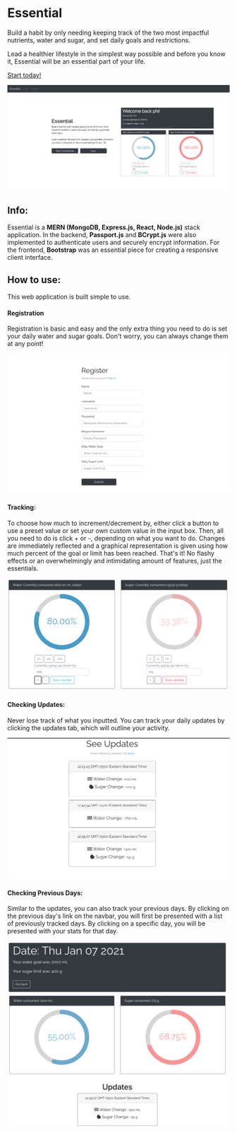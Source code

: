 # Essential

<p>Build a habit by only needing keeping track of the two most impactful nutrients, water and sugar, and set daily goals and restrictions.

Lead a healthier lifestyle in the simplest way possible and before you know it, Essential will be an essential part of your life.</p>

<a href="https://essentialtracker.herokuapp.com/">Start today!</a>

![Main Page](/readmeimages/mainpage.png)

<h2>Info:</h2>
<p>Essential is a <strong>MERN (MongoDB, Express.js, React, Node.js)</strong> stack application. 
  In the backend, <strong>Passport.js</strong> and <strong>BCrypt.js</strong> were also implemented to authenticate users and securely encrypt information.
  For the frontend, <strong>Bootstrap</strong> was an essential piece for creating a responsive client interface.
</p>

<h2>How to use:</h2>
<p>This web application is built simple to use. </p>

<h4>Registration</h4>
<p>Registration is basic and easy and the only extra thing you need to do is set your daily water and sugar goals. Don't worry, you can always change them at any point! </p>


![Register](/readmeimages/register.png)

<h4>Tracking:</h4>
<p>To choose how much to increment/decrement by, either click a button to use a preset value or set your own custom value in the input box.
Then, all you need to do is click + or -, depending on what you want to do. Changes are immediately reflected and a graphical representation is given using how much percent of the goal or limit has been reached. That's it! No flashy effects or an overwhelmingly and intimidating amount of features, just the essentials. </p> 


![Home Page](/readmeimages/rings.png)

<h4>Checking Updates:</h4>
<p>Never lose track of what you inputted. You can track your daily updates by clicking the updates tab, which will outline your activity.</p>


![Updates](readmeimages/updates.png)

<h4>Checking Previous Days:</h4>
<p>Similar to the updates, you can also track your previous days. By clicking on the previous day's link on the navbar, you will first be presented with a list of previously tracked days. By clicking on a specific day, you will be presented with your stats for that day.</p>


![Previous Day](/readmeimages/previousday.png)
 
